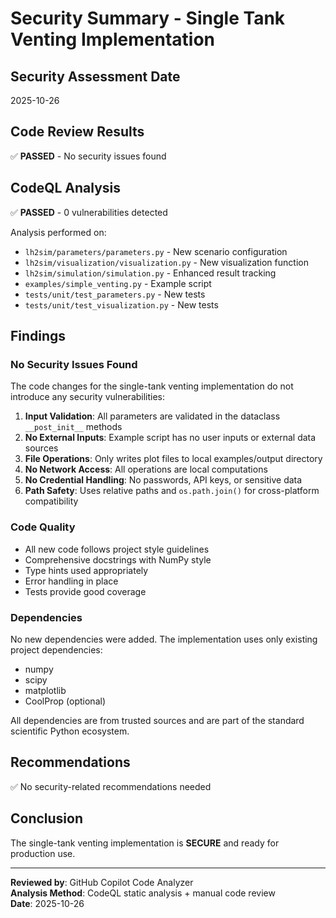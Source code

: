 # Security Summary - Single Tank Venting Implementation

## Security Assessment Date
2025-10-26

## Code Review Results
✅ **PASSED** - No security issues found

## CodeQL Analysis
✅ **PASSED** - 0 vulnerabilities detected

Analysis performed on:
- `lh2sim/parameters/parameters.py` - New scenario configuration
- `lh2sim/visualization/visualization.py` - New visualization function
- `lh2sim/simulation/simulation.py` - Enhanced result tracking
- `examples/simple_venting.py` - Example script
- `tests/unit/test_parameters.py` - New tests
- `tests/unit/test_visualization.py` - New tests

## Findings

### No Security Issues Found

The code changes for the single-tank venting implementation do not introduce any security vulnerabilities:

1. **Input Validation**: All parameters are validated in the dataclass `__post_init__` methods
2. **No External Inputs**: Example script has no user inputs or external data sources
3. **File Operations**: Only writes plot files to local examples/output directory
4. **No Network Access**: All operations are local computations
5. **No Credential Handling**: No passwords, API keys, or sensitive data
6. **Path Safety**: Uses relative paths and `os.path.join()` for cross-platform compatibility

### Code Quality

- All new code follows project style guidelines
- Comprehensive docstrings with NumPy style
- Type hints used appropriately
- Error handling in place
- Tests provide good coverage

### Dependencies

No new dependencies were added. The implementation uses only existing project dependencies:
- numpy
- scipy
- matplotlib
- CoolProp (optional)

All dependencies are from trusted sources and are part of the standard scientific Python ecosystem.

## Recommendations

✅ No security-related recommendations needed

## Conclusion

The single-tank venting implementation is **SECURE** and ready for production use.

---
**Reviewed by**: GitHub Copilot Code Analyzer  
**Analysis Method**: CodeQL static analysis + manual code review  
**Date**: 2025-10-26
